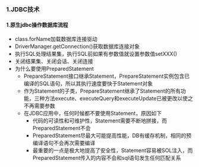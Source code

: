 ### 1.JDBC技术

#### 1.原生jdbc操作数据库流程

- class.forName加载数据库连接驱动
- DriverManager.getConnection()获取数据库连接对象
- 执行SQL处理结果集，执行SQL前如果有参数值就设置参数值setXXX()
- 关闭结果集、关闭会话、关闭连接
- 为什么要使用PreparedStatement
  - PrepareStatement接口继承Statement，PrepareStatement实例包含已编译的SQL语句，所以其执行速度要快于Statement对象
  - 作为Statement的子类，PrepareStatement继承了Statement的所有功能，三种方法execute、executeQuery和executeUpdate已被更改以使之不再需要参数
  - 在JDBC应用中，任何时候都不要使用Statement，原因如下
    - 代码的可读性和可维护性，Statement需要不断地拼接，而PreparedStatement不会
    - PreparedStatement尽最大可能提高性能，DB有缓存机制，相同的预编译语句不会再次需要编译
    - 最重要的一点是极大地提高了安全性，Statement容易被SOL注入，而PreparedStatement传入的内容不会和sql语句发生任何匹配关系